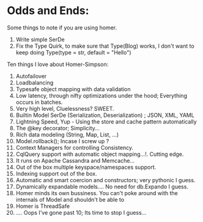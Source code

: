 Odds and Ends:
==============
Some things to note if you are using homer.

1. Write simple SerDe
2. Fix the Type Quirk, to make sure that Type(Blog) works, I don't want to keep doing Type(type = str, default = "Hello")


Ten things I love about Homer-Simpson:
1.  Autofailover
2.  Loadbalancing
3.  Typesafe object mapping with data validation
4.  Low latency, through nifty optimizations under the hood; Everything occurs in batches.
5.  Very high level, Cluelessness? SWEET.
6.  Builtin Model SerDe (Serialization, Deserialization) ; JSON, XML, YAML
7.  Lightning Speed, Yup - Using the store and cache pattern automatically
8.  The @key decorator; Simplicity...
9.  Rich data modeling (String, Map, List, ...)
10. Model.rollback(); Incase I screw up ?
11. Context Managers for controlling Consistency.
12. CqlQuery support with automatic object mapping...!. Cutting edge.
13. It runs on Apache Cassandra and Memcache...
14. Out of the box multiple keyspace/namespaces support.
15. Indexing support out of the box.
16. Automatic and smart coercion and constructors; very pythonic I guess.
17. Dynamically expandable models.... No need for db.Expando I guess.
18. Homer minds its own bussiness. You can't poke around with the internals of Model and shouldn't be able to
19. Homer is ThreadSafe
17. .... Oops I've gone past 10; Its time to stop I guess...


